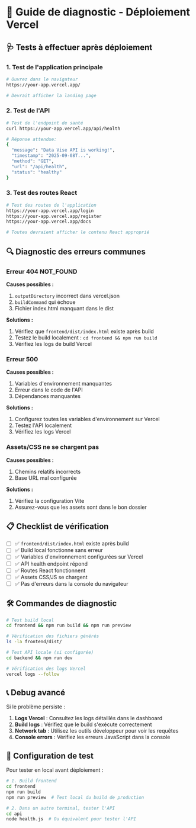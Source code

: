 # 🔧 Guide de diagnostic - Déploiement Vercel

## 🩺 Tests à effectuer après déploiement

### 1. Test de l'application principale
```bash
# Ouvrez dans le navigateur
https://your-app.vercel.app/

# Devrait afficher la landing page
```

### 2. Test de l'API
```bash
# Test de l'endpoint de santé
curl https://your-app.vercel.app/api/health

# Réponse attendue:
{
  "message": "Data Vise API is working!",
  "timestamp": "2025-09-08T...",
  "method": "GET",
  "url": "/api/health",
  "status": "healthy"
}
```

### 3. Test des routes React
```bash
# Test des routes de l'application
https://your-app.vercel.app/login
https://your-app.vercel.app/register
https://your-app.vercel.app/docs

# Toutes devraient afficher le contenu React approprié
```

## 🔍 Diagnostic des erreurs communes

### Erreur 404 NOT_FOUND
**Causes possibles :**
1. `outputDirectory` incorrect dans vercel.json
2. `buildCommand` qui échoue
3. Fichier index.html manquant dans le dist

**Solutions :**
1. Vérifiez que `frontend/dist/index.html` existe après build
2. Testez le build localement : `cd frontend && npm run build`
3. Vérifiez les logs de build Vercel

### Erreur 500
**Causes possibles :**
1. Variables d'environnement manquantes
2. Erreur dans le code de l'API
3. Dépendances manquantes

**Solutions :**
1. Configurez toutes les variables d'environnement sur Vercel
2. Testez l'API localement
3. Vérifiez les logs Vercel

### Assets/CSS ne se chargent pas
**Causes possibles :**
1. Chemins relatifs incorrects
2. Base URL mal configurée

**Solutions :**
1. Vérifiez la configuration Vite
2. Assurez-vous que les assets sont dans le bon dossier

## 📋 Checklist de vérification

- [ ] ✅ `frontend/dist/index.html` existe après build
- [ ] ✅ Build local fonctionne sans erreur
- [ ] ✅ Variables d'environnement configurées sur Vercel
- [ ] ✅ API health endpoint répond
- [ ] ✅ Routes React fonctionnent
- [ ] ✅ Assets CSS/JS se chargent
- [ ] ✅ Pas d'erreurs dans la console du navigateur

## 🛠️ Commandes de diagnostic

```bash
# Test build local
cd frontend && npm run build && npm run preview

# Vérification des fichiers générés
ls -la frontend/dist/

# Test API locale (si configurée)
cd backend && npm run dev

# Vérification des logs Vercel
vercel logs --follow
```

## 📞 Debug avancé

Si le problème persiste :

1. **Logs Vercel** : Consultez les logs détaillés dans le dashboard
2. **Build logs** : Vérifiez que le build s'exécute correctement
3. **Network tab** : Utilisez les outils développeur pour voir les requêtes
4. **Console errors** : Vérifiez les erreurs JavaScript dans la console

## 🚀 Configuration de test

Pour tester en local avant déploiement :

```bash
# 1. Build frontend
cd frontend
npm run build
npm run preview  # Test local du build de production

# 2. Dans un autre terminal, tester l'API
cd api
node health.js  # Ou équivalent pour tester l'API
```
